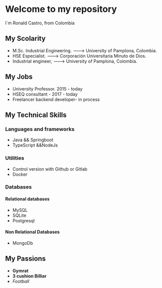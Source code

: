 # Welcome to my repository

 I´m Ronald Castro, from Colombia 


## My Scolarity
- M.Sc. Industrial Engineering. ---> University of Pamplona, Colombia.
- HSE Especialist. ---> Corporación Universitaria Minuto de Dios.
- Industrial engineer, ---> University of Pamplona, Colombia.


## My Jobs
- University Professor. 2015 - today
- HSEQ consultant - 2017 - today
- Freelancer backend developer- in process


## My Technical Skills

### Languages and frameworks
- Java && Springboot 
- TypeScript &&NodeJs

### Utilities
- Control version with Github or Gitlab
- Docker

### Databases
#### Relational databases
- MySQL
- SQLite
- Postgresql
#### Non Relational Databases
- MongoDb

## My Passions
- __Gymrat__
- __3 cushion Billiar__
- _Football_



